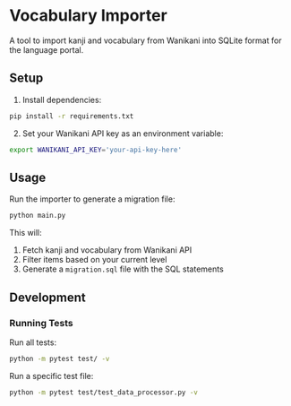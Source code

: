 # Vocabulary Importer

A tool to import kanji and vocabulary from Wanikani into SQLite format for the language portal.

## Setup

1. Install dependencies:
```bash
pip install -r requirements.txt
```

2. Set your Wanikani API key as an environment variable:
```bash
export WANIKANI_API_KEY='your-api-key-here'
```

## Usage

Run the importer to generate a migration file:
```bash
python main.py
```

This will:
1. Fetch kanji and vocabulary from Wanikani API
2. Filter items based on your current level
3. Generate a `migration.sql` file with the SQL statements

## Development

### Running Tests

Run all tests:
```bash
python -m pytest test/ -v
```

Run a specific test file:
```bash
python -m pytest test/test_data_processor.py -v
```
